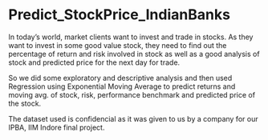 # Predict_StockPrice_IndianBanks
In today’s world, market clients want to invest and trade in stocks. As they want to invest in some good value stock, they need to find out the percentage of return and risk involved in stock as well as a good analysis of stock and predicted price for the next day for trade.

So we did some exploratory and descriptive analysis and then used Regression using Exponential Moving Average to predict returns and moving avg. of stock, risk, performance benchmark and predicted price of the stock.

The dataset used is confidencial as it was given to us by a company for our IPBA, IIM Indore final project.
